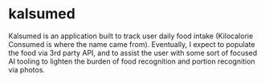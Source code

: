 # kalsumed
Kalsumed is an application built to track user daily food intake (Kilocalorie Consumed is where the name came from). Eventually, I expect to populate the food via 3rd party API, and to assist the user with some sort of focused AI tooling to lighten the burden of food recognition and portion recognition via photos.
